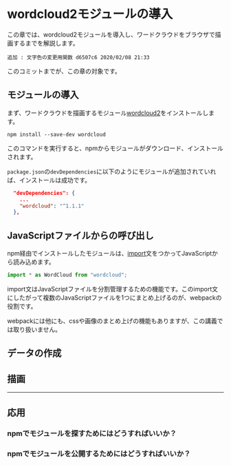 # wordcloud2モジュールの導入

この章では、wordcloud2モジュールを導入し、ワードクラウドをブラウザで描画するまでを解説します。

    追加 : 文字色の変更用関数 d6507c6 2020/02/08 21:33

このコミットまでが、この章の対象です。

## モジュールの導入

まず、ワードクラウドを描画するモジュール[wordcloud2](https://github.com/timdream/wordcloud2.js)をインストールします。

```console
npm install --save-dev wordcloud
```

このコマンドを実行すると、npmからモジュールがダウンロード、インストールされます。

`package.json`の`devDependencies`に以下のようにモジュールが追加されていれば、インストールは成功です。

```package.json
  "devDependencies": {
    ...
    "wordcloud": "^1.1.1"
  },
```

## JavaScriptファイルからの呼び出し

npm経由でインストールしたモジュールは、[import](https://developer.mozilla.org/ja/docs/Web/JavaScript/Reference/Statements/import)文をつかってJavaScriptから読み込めます。

```index.js
import * as WordCloud from "wordcloud";
```

import文はJavaScriptファイルを分割管理するための機能です。このimport文にしたがって複数のJavaScriptファイルを1つにまとめ上げるのが、webpackの役割です。

webpackには他にも、cssや画像のまとめ上げの機能もありますが、この講義では取り扱いません。

## データの作成

## 描画

* * *

## 応用

### npmでモジュールを探すためにはどうすればいいか？

### npmでモジュールを公開するためにはどうすればいいか？
